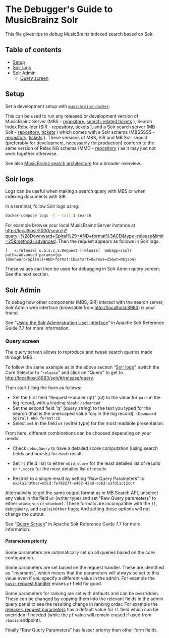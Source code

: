 The Debugger's Guide to MusicBrainz Solr
========================================

This file gives tips to debug MusicBrainz indexed search based on Solr.

Table of contents
-----------------

<!-- toc -->

- [Setup](#setup)
- [Solr logs](#solr-logs)
- [Solr Admin](#solr-admin)
  * [Query screen](#query-screen)

<!-- tocstop -->

Setup
-----

Set a development setup with [`musicbrainz-docker`](https://github.com/metabrainz/musicbrainz-docker).

This can be used to run any released or development version of
MusicBrainz Server (MBS -
[repository](https://github.com/metabrainz/musicbrainz-server/),
[search-related tickets](https://tickets.metabrainz.org/issues/?jql=project%20%3D%20MBS%20AND%20component%20%3D%20Search%20AND%20status%20!%3D%20Closed)
),
Search Index Rebuilder (SIR -
[repository](https://github.com/metabrainz/sir/),
[tickets](https://tickets.metabrainz.org/issues/?jql=project%20%3D%20SEARCH%20AND%20component%20%3D%20Indexer%20AND%20status%20!%3D%20Closed)
),
and a Solr search server (MB Solr -
[repository](https://github.com/metabrainz/mb-solr/),
[tickets](https://tickets.metabrainz.org/issues/?jql=project%20%3D%20SEARCH%20AND%20component%20%3D%20%22Response%20Writer%22%20AND%20status%20!%3D%20Closed)
)
which comes with a Solr schema (MBSSSSS -
[repository](https://github.com/metabrainz/mbsssss/),
[tickets](https://tickets.metabrainz.org/issues/?jql=project%20%3D%20SEARCH%20AND%20component%20%3D%20Schema%20AND%20status%20!%3D%20Closed)
).
These versions of MBS, SIR and MB Solr should
(preferably for development, necessarily for production)
conform to the same version of Relax NG schema (MMD -
[repository](https://github.com/metabrainz/mmd-schema)
) as it may just not work together otherwise.

See also [MusicBrainz search architecture](https://musicbrainz.org/doc/Development/Search_Architecture) for a broader overview.

Solr logs
---------

Logs can be useful when making a search query with MBS or when indexing documents with SIR.

In a terminal, follow Solr logs using:

```sh
docker-compose logs -f --tail 1 search
```

For example browse your local MusicBrainz Server instance at
<http://localhost:5000/search?query=%28Downward+Spiral%29+AND+format%3ACD&type=release&limit=25&method=advanced>.
Then the request appears as follows in Solr logs.
```
[   x:release] o.a.s.c.S.Request [release]  webapp=/solr path=/advanced params={q=(Downward+Spiral)+AND+format:CD&start=0&rows=25&wt=mbjson}
```

These values can then be used for debugging in Solr Admin query screen; See the next section.

Solr Admin
----------

To debug how other components (MBS, SIR) interact with the search server,
Solr Admin web interface (browsable from <http://localhost:8983>) is your friend.

See “[Using the Solr Administration User Interface](https://solr.apache.org/guide/7_7/using-the-solr-administration-user-interface.html)”
in Apache Solr Reference Guide 7.7 for more information.

### Query screen

The query screen allows to reproduce and tweak search queries made through MBS.

To follow the same example as in the above section “[Solr logs](#solr-logs)”,
switch the Core Selector to “`release`” and click on “Query” to get to
<http://localhost:8983/solr/#/release/query>.

Then start filling the form as follows:
* Set the first field “Request-Handler (qt)” (qt)
  to the value for `path` in the log record, with a leading slash:
  `/advanced`
* Set the second field “q” (query string)
  to the text you typed for the search
  (that is the unescaped value for`q` in the log record):
  `(Downward Spiral) AND format:CD`
* Select `xml` in the field `wt` (writer type) for the most readable presentation.

From here, different combinations can be choosed depending on your needs:

* Check `debugQuery` to have a detailed score computation (using search fields and boosts) for each result.

* Set `fl` (field list) to
  either `mbid,score` for the least detailed list of results
  or `*,score` for the most detailed list of results

* Restrict to a single result by setting “Raw Query Parameters” to:
  `explainOther=mbid:fe78827f-e402-42a0-ab63-a3fd11c12cc4`

Alternatively to get the same output format as in MB Search API,
unselect any value in the field `wt` (writer type) and
set “Raw Query parameters” to either `wt=mbjson` or `wt=mbxml`.
These formats are incompatible with the `fl`, `debugQuery`, and `explainOther` flags;
And setting these options will not change the output.

See “[Query Screen](https://solr.apache.org/guide/7_7/query-screen.html#query-screen)”
in Apache Solr Reference Guide 7.7 for more information.

#### Parameters priority

Some parameters are automatically set on all queries based on the core configuration.

Some parameters are set based on the request handler.
These are identified as "invariants", which means that the parameters will always be set to this value even if you specify a different value in the admin.
For example the [`basic` request handler](https://github.com/metabrainz/mbsssss/blob/v-2021-05-14/common/requestHandler-basic.xml) erases `pf` field for good.

Some parameters for ranking are set with defaults and can be overridden.
These can be changed by copying them into the relevant fields in the admin query panel to see the resulting change in ranking order.
For example the [release’s request parameters](https://github.com/metabrainz/mbsssss/blob/v-2021-05-14/release/conf/request-params.xml)
has a default value for `fl` field which can be overriden if needed
(while the `pf` value will remain erased if used from `/basic` endpoint).

Finally “Raw Query Parameters” has lesser priority than other form fields.
